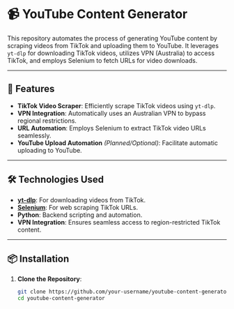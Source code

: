 # 📹 YouTube Content Generator

This repository automates the process of generating YouTube content by scraping videos from TikTok and uploading them to YouTube. It leverages `yt-dlp` for downloading TikTok videos, utilizes VPN (Australia) to access TikTok, and employs Selenium to fetch URLs for video downloads.

---

## 🚀 Features

- **TikTok Video Scraper**: Efficiently scrape TikTok videos using `yt-dlp`.
- **VPN Integration**: Automatically uses an Australian VPN to bypass regional restrictions.
- **URL Automation**: Employs Selenium to extract TikTok video URLs seamlessly.
- **YouTube Upload Automation** *(Planned/Optional)*: Facilitate automatic uploading to YouTube.

---

## 🛠️ Technologies Used

- **[yt-dlp](https://github.com/yt-dlp/yt-dlp)**: For downloading videos from TikTok.
- **[Selenium](https://www.selenium.dev/)**: For web scraping TikTok URLs.
- **Python**: Backend scripting and automation.
- **VPN Integration**: Ensures seamless access to region-restricted TikTok content.

---

## 📦 Installation

1. **Clone the Repository**:
   ```bash
   git clone https://github.com/your-username/youtube-content-generator.git
   cd youtube-content-generator
